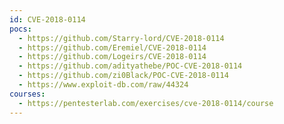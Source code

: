 ```yaml
---
id: CVE-2018-0114
pocs:
  - https://github.com/Starry-lord/CVE-2018-0114
  - https://github.com/Eremiel/CVE-2018-0114
  - https://github.com/Logeirs/CVE-2018-0114
  - https://github.com/adityathebe/POC-CVE-2018-0114
  - https://github.com/zi0Black/POC-CVE-2018-0114
  - https://www.exploit-db.com/raw/44324
courses:
  - https://pentesterlab.com/exercises/cve-2018-0114/course
---
```

